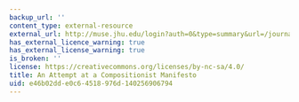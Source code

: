 ```yaml
---
backup_url: ''
content_type: external-resource
external_url: http://muse.jhu.edu/login?auth=0&type=summary&url=/journals/new_literary_history/v041/41.3.latour.html
has_external_licence_warning: true
has_external_license_warning: true
is_broken: ''
license: https://creativecommons.org/licenses/by-nc-sa/4.0/
title: An Attempt at a Compositionist Manifesto
uid: e46b02dd-e0c6-4518-976d-140256906794
---
```

